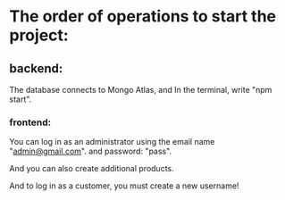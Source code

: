 

# The order of operations to start the project:

## backend:

The database connects to Mongo Atlas, and In the terminal, write "npm start".

### frontend:

You can log in as an administrator using the email name "admin@gmail.com".
and password: "pass".

And you can also create additional products.

And to log in as a customer, you must create a new username!